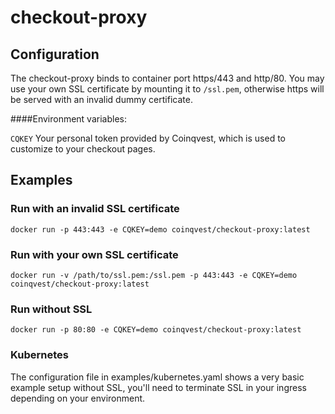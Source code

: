 # checkout-proxy

## Configuration

The checkout-proxy binds to container port https/443 and http/80. You may use your own SSL certificate by mounting it to `/ssl.pem`, otherwise https will be served with an invalid dummy certificate.  


####Environment variables:

`CQKEY` Your personal token provided by Coinqvest, which is used to customize to your checkout pages.


## Examples

### Run with an invalid SSL certificate
```
docker run -p 443:443 -e CQKEY=demo coinqvest/checkout-proxy:latest
```

### Run with your own SSL certificate 
```
docker run -v /path/to/ssl.pem:/ssl.pem -p 443:443 -e CQKEY=demo coinqvest/checkout-proxy:latest
```

### Run without SSL
```
docker run -p 80:80 -e CQKEY=demo coinqvest/checkout-proxy:latest
```

### Kubernetes 
The configuration file in examples/kubernetes.yaml shows a very basic example setup without SSL, you'll need to terminate SSL in your ingress depending on your environment.   